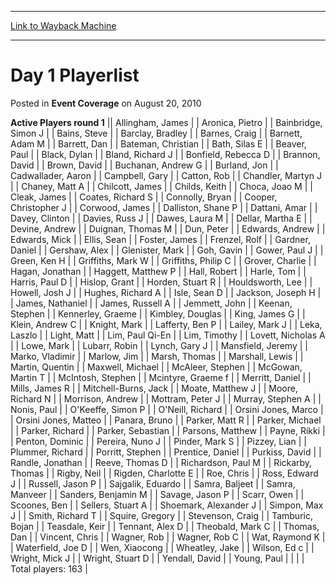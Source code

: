 
---
[Link to Wayback Machine](https://web.archive.org/web/20220126230033/https://magic.wizards.com/en/articles/archive/event-coverage/day-1-playerlist-2010-08-20)

[_metadata_:description]:- "Active Players round 1Allingham, JamesAronica, PietroBainbridge, Simon JBains, SteveBarclay, BradleyBarnes, CraigBarnett, Adam MBarrett, DanBateman, ChristianBath, Silas EBeaver, PaulBlack, DylanBland, Richard JBonfield, Rebecca DBrannon, DavidBrown, DavidBuchanan, Andrew GBurland, JonCadwallader, AaronCampbell, GaryCatton, RobChandler, Martyn JChaney, Matt AChilcott,"
[_metadata_:generator]:- "Drupal 7 (http://drupal.org)"
[_metadata_:node]:- "434866"
[_metadata_:publish_date]:- "2010-08-20"
[_metadata_:source]:- "div-main-content"
[_metadata_:title]:- "Day 1 Playerlist"
[_metadata_:wayback_capture_timestamp]:- "2022-01-26 23:00:33"
[_metadata_:wayback_raw_url]:- "https://web.archive.org/web/20220126230033id_/https://magic.wizards.com/en/articles/archive/event-coverage/day-1-playerlist-2010-08-20"
[_metadata_:wayback_url]:- "https://magic.wizards.com/en/articles/archive/event-coverage/day-1-playerlist-2010-08-20"
---


Day 1 Playerlist
================



 Posted in **Event Coverage**
 on August 20, 2010 












 **Active Players round 1** || Allingham, James |
| Aronica, Pietro |
| Bainbridge, Simon J |
| Bains, Steve |
| Barclay, Bradley |
| Barnes, Craig |
| Barnett, Adam M |
| Barrett, Dan |
| Bateman, Christian |
| Bath, Silas E |
| Beaver, Paul |
| Black, Dylan |
| Bland, Richard J |
| Bonfield, Rebecca D |
| Brannon, David |
| Brown, David |
| Buchanan, Andrew G |
| Burland, Jon |
| Cadwallader, Aaron |
| Campbell, Gary |
| Catton, Rob |
| Chandler, Martyn J |
| Chaney, Matt A |
| Chilcott, James |
| Childs, Keith |
| Choca, Joao M |
| Cleak, James |
| Coates, Richard S |
| Connolly, Bryan |
| Cooper, Christopher J |
| Corwood, James |
| Dalliston, Shane P |
| Dattani, Amar |
| Davey, Clinton |
| Davies, Russ J |
| Dawes, Laura M |
| Dellar, Martha E |
| Devine, Andrew |
| Duignan, Thomas M |
| Dun, Peter |
| Edwards, Andrew |
| Edwards, Mick |
| Ellis, Sean |
| Foster, James |
| Frenzel, Rolf |
| Gardner, Daniel |
| Gershaw, Alex |
| Glenister, Mark |
| Goh, Gavin |
| Gower, Paul J |
| Green, Ken H |
| Griffiths, Mark W |
| Griffiths, Philip C |
| Grover, Charlie |
| Hagan, Jonathan |
| Haggett, Matthew P |
| Hall, Robert |
| Harle, Tom |
| Harris, Paul D |
| Hislop, Grant |
| Horden, Stuart R |
| Houldsworth, Lee |
| Howell, Josh J |
| Hughes, Richard A |
| Isle, Sean D |
| Jackson, Joseph H |
| James, Nathaniel |
| James, Russell A |
| Jemmett, John |
| Keenan, Stephen |
| Kennerley, Graeme |
| Kimbley, Douglas |
| King, James G |
| Klein, Andrew C |
| Knight, Mark |
| Lafferty, Ben P |
| Lailey, Mark J |
| Leka, Laszlo |
| Light, Matt |
| Lim, Paul Qi-En |
| Lim, Timothy |
| Lovett, Nicholas A |
| Lowe, Mark |
| Lubarr, Robin |
| Lynch, Gary J |
| Mansfield, Jeremy |
| Marko, Vladimir |
| Marlow, Jim |
| Marsh, Thomas |
| Marshall, Lewis |
| Martin, Quentin |
| Maxwell, Michael |
| McAleer, Stephen |
| McGowan, Martin T |
| McIntosh, Stephen |
| Mcintyre, Graeme f |
| Merritt, Daniel |
| Mills, James R |
| Mitchell-Burns, Jack |
| Moate, Matthew J |
| Moore, Richard N |
| Morrison, Andrew |
| Mottram, Peter J |
| Murray, Stephen A |
| Nonis, Paul |
| O'Keeffe, Simon P |
| O'Neill, Richard |
| Orsini Jones, Marco |
| Orsini Jones, Matteo |
| Panara, Bruno |
| Parker, Matt R |
| Parker, Michael |
| Parker, Richard |
| Parker, Sebastian |
| Parsons, Matthew |
| Payne, Rikki |
| Penton, Dominic |
| Pereira, Nuno J |
| Pinder, Mark S |
| Pizzey, Lian |
| Plummer, Richard |
| Porritt, Stephen |
| Prentice, Daniel |
| Purkiss, David |
| Randle, Jonathan |
| Reeve, Thomas D |
| Richardson, Paul M |
| Rickarby, Thomas |
| Rigby, Neil |
| Rigden, Charlotte E |
| Roe, Chris |
| Ross, Edward J |
| Russell, Jason P |
| Sajgalik, Eduardo |
| Samra, Baljeet |
| Samra, Manveer |
| Sanders, Benjamin M |
| Savage, Jason P |
| Scarr, Owen |
| Scoones, Ben |
| Sellers, Stuart A |
| Shoemark, Alexander J |
| Simpon, Max J |
| Smith, Richard T |
| Squire, Gregory |
| Stevenson, Craig |
| Tamburic, Bojan |
| Teasdale, Keir |
| Tennant, Alex D |
| Theobald, Mark C |
| Thomas, Dan |
| Vincent, Chris |
| Wagner, Rob |
| Wagner, Rob C |
| Wat, Raymond K |
| Waterfield, Joe D |
| Wen, Xiaocong |
| Wheatley, Jake |
| Wilson, Ed c |
| Wright, Mick J |
| Wright, Stuart D |
| Yendall, David |
| Young, Paul |
|  |
| Total players: 163 |







